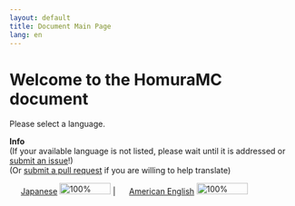 ```yaml
---
layout: default
title: Document Main Page
lang: en
---
```

# Welcome to the HomuraMC document
Please select a language.  
<div class="alert alert-info" role="alert">
	<b>Info</b><br>
	(If your available language is not listed, please wait until it is addressed or <a href="({{ site.github.repository_url }}/issues/new">submit an issue</a>!)<br>
	(Or <a href="({{ site.github.repository_url }}/compare">submit a pull request</a> if you are willing to help translate)  
</div>
  
<img src="https://flagsapi.com/JP/flat/16.png" width="16" height="16"> [Japanese](/docs/jp/) <img src="https://geps.dev/progress/100" width="90" height="20" alt="100%"> | 
<img src="https://flagsapi.com/US/flat/16.png" width="16" height="16"> [American English](/docs/en-us/) <img src="https://geps.dev/progress/100" width="90" height="20" alt="100%">